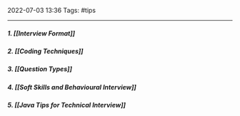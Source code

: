 2022-07-03 13:36
Tags: #tips
- - - - - - - - - - - - - - - - - - - - - - - - - - - - -   
##### 1. [[Interview Format]]

##### 2. [[Coding Techniques]]

##### 3. [[Question Types]]

##### 4. [[Soft Skills and Behavioural Interview]]

##### 5. [[Java Tips for Technical Interview]]

